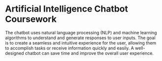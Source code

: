 # Artificial Intelligence Chatbot Coursework

The chatbot uses natural language processing (NLP) and machine learning algorithms to understand and generate responses to user inputs. The goal is to create a seamless and intuitive experience for the user, allowing them to accomplish tasks or receive information quickly and easily. A well-designed chatbot can save time and improve the overall user experience.
